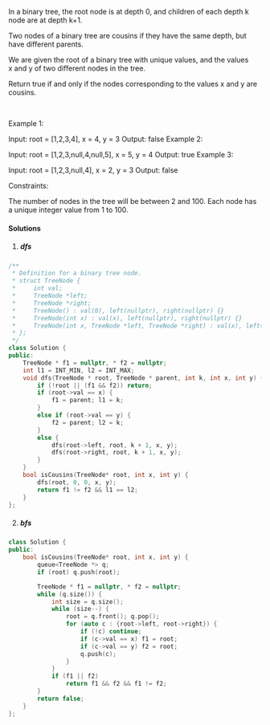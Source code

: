 In a binary tree, the root node is at depth 0, and children of each depth k node are at depth k+1.

Two nodes of a binary tree are cousins if they have the same depth, but have different parents.

We are given the root of a binary tree with unique values, and the values x and y of two different nodes in the tree.

Return true if and only if the nodes corresponding to the values x and y are cousins.

 

Example 1:


Input: root = [1,2,3,4], x = 4, y = 3
Output: false
Example 2:


Input: root = [1,2,3,null,4,null,5], x = 5, y = 4
Output: true
Example 3:



Input: root = [1,2,3,null,4], x = 2, y = 3
Output: false
 

Constraints:

The number of nodes in the tree will be between 2 and 100.
Each node has a unique integer value from 1 to 100.

#### Solutions

1. ##### dfs

```c++
/**
 * Definition for a binary tree node.
 * struct TreeNode {
 *     int val;
 *     TreeNode *left;
 *     TreeNode *right;
 *     TreeNode() : val(0), left(nullptr), right(nullptr) {}
 *     TreeNode(int x) : val(x), left(nullptr), right(nullptr) {}
 *     TreeNode(int x, TreeNode *left, TreeNode *right) : val(x), left(left), right(right) {}
 * };
 */
class Solution {
public:
    TreeNode * f1 = nullptr, * f2 = nullptr;
    int l1 = INT_MIN, l2 = INT_MAX;
    void dfs(TreeNode * root, TreeNode * parent, int k, int x, int y) {
        if (!root || (f1 && f2)) return;
        if (root->val == x) {
            f1 = parent; l1 = k;
        }
        else if (root->val == y) {
            f2 = parent; l2 = k;
        }
        else {
            dfs(root->left, root, k + 1, x, y);
            dfs(root->right, root, k + 1, x, y);
        }
    }
    bool isCousins(TreeNode* root, int x, int y) {
        dfs(root, 0, 0, x, y);
        return f1 != f2 && l1 == l2;
    }
};
```

2. ##### bfs

```c++
class Solution {
public:
    bool isCousins(TreeNode* root, int x, int y) {
        queue<TreeNode *> q;
        if (root) q.push(root);

        TreeNode * f1 = nullptr, * f2 = nullptr;
        while (q.size()) {
            int size = q.size();
            while (size--) {
                root = q.front(); q.pop();
                for (auto c : {root->left, root->right}) {
                    if (!c) continue;
                    if (c->val == x) f1 = root;
                    if (c->val == y) f2 = root;
                    q.push(c);
                }
            }            
            if (f1 || f2)
                return f1 && f2 && f1 != f2;
        }
        return false;
    }
};
```